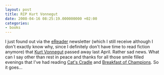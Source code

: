 ```yaml
---
layout: post
title: RIP Kurt Vonnegut
date: 2008-04-16 08:25:19.000000000 +02:00
categories:
- books
---
```

I just found out via the <a href="http://www.ereader.com">eReader</a> newsletter (which I still receive although I don't exactly know why, since I definitely don't have time to read fiction anymore) that <a href="http://en.wikipedia.org/wiki/Kurt_Vonnegut">Kurt Vonnegut</a> passed away last April. Rather sad news. What can I say other than rest in peace and thanks for all those smile filled evenings that I've had reading <a href="http://en.wikipedia.org/wiki/Cat%27s_Cradle">Cat's Cradle</a> and <a href="http://en.wikipedia.org/wiki/Breakfast_of_Champions">Breakfast of Champions</a>. So it goes...
